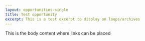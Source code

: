 ```yaml
---
layout: opportunities-single
title: Test opportunity
excerpt: This is a test excerpt to display on loops/archives
---
```

T﻿his is the body content where links can be placed